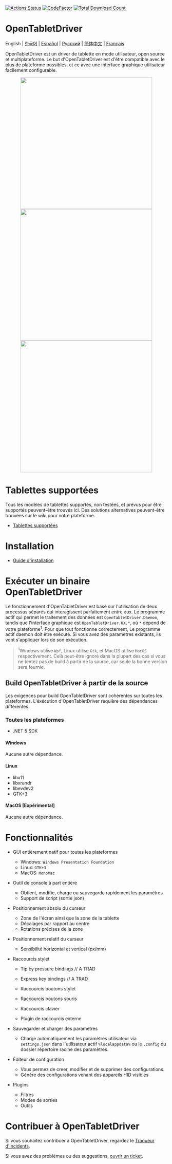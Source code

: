 [![Actions Status](https://github.com/OpenTabletDriver/OpenTabletDriver/workflows/.NET%20Core/badge.svg)](https://github.com/OpenTabletDriver/OpenTabletDriver/actions) [![CodeFactor](https://www.codefactor.io/repository/github/OpenTabletDriver/OpenTabletDriver/badge/master)](https://www.codefactor.io/repository/github/OpenTabletDriver/OpenTabletDriver/overview/master) [![Total Download Count](https://img.shields.io/github/downloads/OpenTabletDriver/OpenTabletDriver/total.svg)](https://github.com/OpenTabletDriver/OpenTabletDriver/releases/latest)

# OpenTabletDriver

English | [한국어](README_KO.md) | [Español](README_ES.md) | [Русский](README_RU.md) | [简体中文](README_CN.md) | [Français](README_FR.md)

OpenTabletDriver est un driver de tablette en mode utilisateur, open source et multiplateforme. Le but d'OpenTabletDriver est d'être compatible avec le plus de plateforme possibles, et ce avec une interface graphique utilisateur facilement configurable.

<p align="middle">
  <img src="https://i.imgur.com/XDYf62e.png" width="410" align="middle"/>
  <img src="https://i.imgur.com/jBW8NpU.png" width="410" align="middle"/>
  <img src="https://i.imgur.com/ZLCy6wz.png" width="410" align="middle"/>
</p>

# Tablettes supportées

Tous les modèles de tablettes supportés, non testées, et prévus pour être supportés peuvent-être trouvés ici. Des solutions alternatives peuvent-être trouvées sur le wiki pour votre plateforme.

- [Tablettes supportées](https://github.com/OpenTabletDriver/OpenTabletDriver/blob/master/TABLETS.md)

# Installation

- [Guide d'installation](https://github.com/OpenTabletDriver/OpenTabletDriver/wiki/Installation-Guide)

# Exécuter un binaire OpenTabletDriver

Le fonctionnement d'OpenTabletDriver est basé sur l'utilisation de deux processus séparés qui interagissent parfaitement entre eux. Le programme actif qui permet le traitement des données est `OpenTabletDriver.Daemon`, tandis que l'interface graphique est `OpenTabletDriver.UX.*`, où `*` dépend de votre plateforme<sup>1</sup>. Pour que tout fonctionne correctement, Le programme actif daemon doit être exécuté. Si vous avez des paramètres existants, ils vont s'appliquer lors de son exécution.


> <sup>1</sup>Windows utilise `Wpf`, Linux utilise `Gtk`, et MacOS utilise `MacOS` respectivement. Celà peut-être ignoré dans la plupart des cas si vous ne tentez pas de build à partir de la source, car seule la bonne version sera fournie.

## Build OpenTabletDriver à partir de la source

Les exigences pour build OpenTabletDriver sont cohérentes sur toutes les plateformes. L'éxécution d'OpenTabletDriver requière des dépendances différentes.

### Toutes les plateformes

- .NET 5 SDK

#### Windows

Aucune autre dépendance.

#### Linux

- libx11
- libxrandr
- libevdev2
- GTK+3

#### MacOS [Expérimental]

Aucune autre dépendance.

# Fonctionnalités

- GUI entièrement natif pour toutes les plateformes
  - Windows: `Windows Presentation Foundation`
  - Linux: `GTK+3`
  - MacOS: `MonoMac`
- Outil de console à part entière
  - Obtient, modifie, charge ou sauvegarde rapidement les paramètres
  - Support de script (sortie json)
- Positionnement absolu du curseur
  - Zone de l'écran ainsi que la zone de la tablette
  - Décalages par rapport au centre
  - Rotations précises de la zone
- Positionnement relatif du curseur
  - Sensibilité horizontal et vertical (px/mm)
- Raccourcis stylet


  - Tip by pressure bindings // A TRAD
  - Express key bindings // A TRAD



  - Raccourcis boutons stylet
  - Raccourcis boutons souris
  - Raccourcis clavier
  - Plugin de raccourcis externe
- Sauvegarder et charger des paramètres
  - Charge automatiquement les paramètres utilisateur via `settings.json` dans l'utilisateur actif `%localappdata%` ou le `.config` du dossier répertoire racine des paramètres.
- Éditeur de configuration
  - Vous permez de creer, modifier et de supprimer des configurations.
  - Génère des configurations venant des appareils HID visibles
- Plugins
  - Filtres
  - Modes de sorties
  - Outils

# Contribuer à OpenTabletDriver

Si vous souhaitez contribuer à OpenTabletDriver, regardez le [Traqueur d'incidents](https://github.com/OpenTabletDriver/OpenTabletDriver/issues).

Si vous avez des problèmes ou des suggestions, [ouvrir un ticket](https://github.com/OpenTabletDriver/OpenTabletDriver/issues/new/choose).
